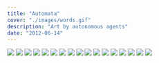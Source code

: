 ```yaml
---
title: "Automata"
cover: "./images/words.gif"
description: "Art by autonomous agents"
date: "2012-06-14"
---
```


<!-- FIXME when was this? -->

![](images/3dconway2.png)
![](images/branfuckers.png)
![](images/brownian.png)
![](images/chems.gif)
![](images/conway.jpg)
![](images/conways-game-of-life-remixed-for-art.png)
![](images/fungus.gif)
![](images/mountains.gif)
![](images/network-visualization-art.gif)
![](images/orbiting-particles-animation.gif)
![](images/pumps.png)
![](images/rockets.gif) <!-- FIXME link to the code for this -->
![](images/simple_orbit.gif) <!-- FIXME link to the code for this -->
![](images/simulator.png)
![](images/spreading_radiation.gif) <!-- FIXME link to the code for this -->
![](images/telestruct.gif) <!-- FIXME link to the code for this -->
![](images/words.gif) <!-- FIXME link to the code for this -->
